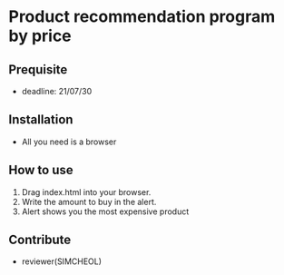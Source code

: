 # Product recommendation program by price

## Prequisite
- deadline: 21/07/30

## Installation
- All you need is a browser
   
## How to use
1. Drag index.html into your browser.
2. Write the amount to buy in the alert.
3. Alert shows you the most expensive product

## Contribute
- reviewer(SIMCHEOL)
